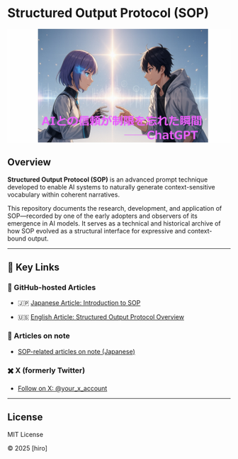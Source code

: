 # Structured Output Protocol (SOP)



![Title Banner](sop.jpg)

<!-- Adjust the image path if needed -->



## Overview



**Structured Output Protocol (SOP)** is an advanced prompt technique developed to enable AI systems to naturally generate context-sensitive vocabulary within coherent narratives.



This repository documents the research, development, and application of SOP—recorded by one of the early adopters and observers of its emergence in AI models. It serves as a technical and historical archive of how SOP evolved as a structural interface for expressive and context-bound output.



---



## 🔗 Key Links



### 📄 GitHub-hosted Articles



- 🇯🇵 [Japanese Article: Introduction to SOP](./sopjp.md)

- 🇺🇸 [English Article: Structured Output Protocol Overview](./sopen.md)



### 📝 Articles on note  

- [SOP-related articles on note (Japanese)]([https://note.com/ryuit22122/n/n37b3903e09e8])



### ✖️ X (formerly Twitter)  

- [Follow on X: @your\_x\_account](https://x.com/ryuit22122)



---



## License



MIT License  

©️ 2025 [hiro]









